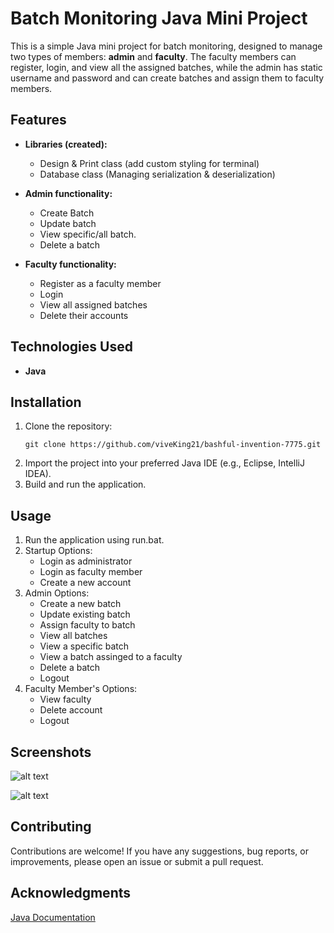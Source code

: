 # **Batch Monitoring Java Mini Project**

This is a simple Java mini project for batch monitoring, designed to manage two types of members: **admin** and **faculty**. The faculty members can register, login, and view all the assigned batches, while the admin has static username and password and can create batches and assign them to faculty members.

## **Features**

- **Libraries (created):**
  - Design & Print class (add custom styling for terminal)
  - Database class (Managing serialization & deserialization)

- **Admin functionality:**
  - Create Batch
  - Update batch
  - View specific/all batch.
  - Delete a batch

- **Faculty functionality:**
  - Register as a faculty member
  - Login
  - View all assigned batches
  - Delete their accounts

## **Technologies Used**

- **Java**

## **Installation**

1. Clone the repository:
   ```shell
   git clone https://github.com/viveKing21/bashful-invention-7775.git
2. Import the project into your preferred Java IDE (e.g., Eclipse, IntelliJ IDEA).
3. Build and run the application.

## **Usage**

1. Run the application using run.bat.
2. Startup Options:
    - Login as administrator
    - Login as faculty member
    - Create a new account
3. Admin Options:
    - Create a new batch
    - Update existing batch
    - Assign faculty to batch
    - View all batches
    - View a specific batch
    - View a batch assinged to a faculty
    - Delete a batch
    - Logout
4. Faculty Member's Options:
    - View faculty
    - Delete account
    - Logout

## **Screenshots**

![alt text](https://github.com/viveKing21/bashful-invention-7775/blob/77f09743253c7c6e8f873d3e2c6a8ffa1d35a4d2/Screenshots/Screenshot%202023-05-08%20135025.png)

![alt text](https://github.com/viveKing21/bashful-invention-7775/blob/77f09743253c7c6e8f873d3e2c6a8ffa1d35a4d2/Screenshots/Screenshot%202023-05-08%20134952.png)


## **Contributing**

Contributions are welcome! If you have any suggestions, bug reports, or improvements, please open an issue or submit a pull request.

## **Acknowledgments**

[Java Documentation](https://docs.oracle.com/en/java)
